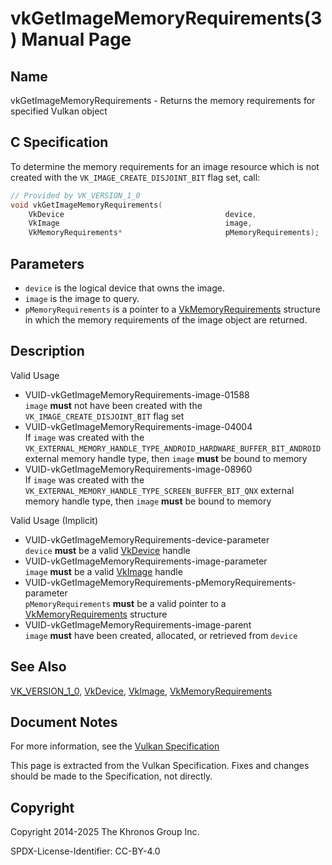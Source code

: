 # vkGetImageMemoryRequirements(3) Manual Page

## Name

vkGetImageMemoryRequirements - Returns the memory requirements for specified Vulkan object



## [](#_c_specification)C Specification

To determine the memory requirements for an image resource which is not created with the `VK_IMAGE_CREATE_DISJOINT_BIT` flag set, call:

```c++
// Provided by VK_VERSION_1_0
void vkGetImageMemoryRequirements(
    VkDevice                                    device,
    VkImage                                     image,
    VkMemoryRequirements*                       pMemoryRequirements);
```

## [](#_parameters)Parameters

- `device` is the logical device that owns the image.
- `image` is the image to query.
- `pMemoryRequirements` is a pointer to a [VkMemoryRequirements](https://registry.khronos.org/vulkan/specs/latest/man/html/VkMemoryRequirements.html) structure in which the memory requirements of the image object are returned.

## [](#_description)Description

Valid Usage

- [](#VUID-vkGetImageMemoryRequirements-image-01588)VUID-vkGetImageMemoryRequirements-image-01588  
  `image` **must** not have been created with the `VK_IMAGE_CREATE_DISJOINT_BIT` flag set
- [](#VUID-vkGetImageMemoryRequirements-image-04004)VUID-vkGetImageMemoryRequirements-image-04004  
  If `image` was created with the `VK_EXTERNAL_MEMORY_HANDLE_TYPE_ANDROID_HARDWARE_BUFFER_BIT_ANDROID` external memory handle type, then `image` **must** be bound to memory
- [](#VUID-vkGetImageMemoryRequirements-image-08960)VUID-vkGetImageMemoryRequirements-image-08960  
  If `image` was created with the `VK_EXTERNAL_MEMORY_HANDLE_TYPE_SCREEN_BUFFER_BIT_QNX` external memory handle type, then `image` **must** be bound to memory

Valid Usage (Implicit)

- [](#VUID-vkGetImageMemoryRequirements-device-parameter)VUID-vkGetImageMemoryRequirements-device-parameter  
  `device` **must** be a valid [VkDevice](https://registry.khronos.org/vulkan/specs/latest/man/html/VkDevice.html) handle
- [](#VUID-vkGetImageMemoryRequirements-image-parameter)VUID-vkGetImageMemoryRequirements-image-parameter  
  `image` **must** be a valid [VkImage](https://registry.khronos.org/vulkan/specs/latest/man/html/VkImage.html) handle
- [](#VUID-vkGetImageMemoryRequirements-pMemoryRequirements-parameter)VUID-vkGetImageMemoryRequirements-pMemoryRequirements-parameter  
  `pMemoryRequirements` **must** be a valid pointer to a [VkMemoryRequirements](https://registry.khronos.org/vulkan/specs/latest/man/html/VkMemoryRequirements.html) structure
- [](#VUID-vkGetImageMemoryRequirements-image-parent)VUID-vkGetImageMemoryRequirements-image-parent  
  `image` **must** have been created, allocated, or retrieved from `device`

## [](#_see_also)See Also

[VK\_VERSION\_1\_0](https://registry.khronos.org/vulkan/specs/latest/man/html/VK_VERSION_1_0.html), [VkDevice](https://registry.khronos.org/vulkan/specs/latest/man/html/VkDevice.html), [VkImage](https://registry.khronos.org/vulkan/specs/latest/man/html/VkImage.html), [VkMemoryRequirements](https://registry.khronos.org/vulkan/specs/latest/man/html/VkMemoryRequirements.html)

## [](#_document_notes)Document Notes

For more information, see the [Vulkan Specification](https://registry.khronos.org/vulkan/specs/latest/html/vkspec.html#vkGetImageMemoryRequirements)

This page is extracted from the Vulkan Specification. Fixes and changes should be made to the Specification, not directly.

## [](#_copyright)Copyright

Copyright 2014-2025 The Khronos Group Inc.

SPDX-License-Identifier: CC-BY-4.0